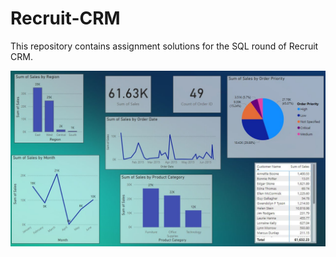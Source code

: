 # Recruit-CRM
This repository contains assignment solutions for the SQL round of Recruit CRM.

![Dashboard](SS)
